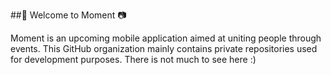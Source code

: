 ##🌟 Welcome to Moment 📷

Moment is an upcoming mobile application aimed at uniting people through events. This GitHub organization mainly contains private repositories used for development purposes. There is not much to see here :)
